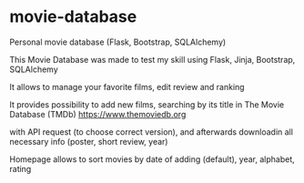 # movie-database
Personal movie database (Flask, Bootstrap, SQLAlchemy)

This Movie Database was made to test my skill using Flask, Jinja, Bootstrap, SQLAlchemy

It allows to manage your favorite films, edit review and ranking

It provides possibility to add new films, searching by its title in The Movie Database (TMDb) https://www.themoviedb.org

with API request (to choose correct version), and afterwards downloadin all necessary info (poster, short review, year)

Homepage allows to sort movies by date of adding (default), year, alphabet, rating

